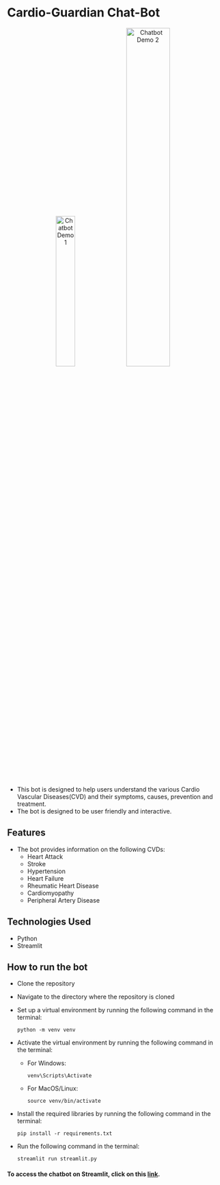 # Cardio-Guardian Chat-Bot

<p align="center">
  <img src="https://i.ytimg.com/vi/qJq5hA4pnOk/maxresdefault.jpg" alt="Chatbot Demo 1" width="30%">
  <img src="https://res.cloudinary.com/dbisqdemp/image/upload/v1719953874/Chatbot_Demo_2_jhxvwh.png" alt="Chatbot Demo 2" width="45%">
</p>

- This bot is designed to help users understand the various Cardio Vascular Diseases(CVD) and their symptoms, causes, prevention and treatment.
- The bot is designed to be user friendly and interactive.

## Features
- The bot provides information on the following CVDs:
  - Heart Attack
  - Stroke
  - Hypertension
  - Heart Failure
  - Rheumatic Heart Disease
  - Cardiomyopathy
  - Peripheral Artery Disease

## Technologies Used
- Python
- Streamlit

## How to run the bot
- Clone the repository
- Navigate to the directory where the repository is cloned
- Set up a virtual environment by running the following command in the terminal:
  ```
  python -m venv venv
  ```
- Activate the virtual environment by running the following command in the terminal:
    - For Windows:
        ```
        venv\Scripts\Activate
        ```
    - For MacOS/Linux:
        ```
        source venv/bin/activate
        ```

- Install the required libraries by running the following command in the terminal:
  ```
  pip install -r requirements.txt
  ```
- Run the following command in the terminal:
  ```
  streamlit run streamlit.py
  ```

 #### To access the chatbot on Streamlit, click on this <a href="https://cardioguardian2.streamlit.app/" target="_blank">link</a>.